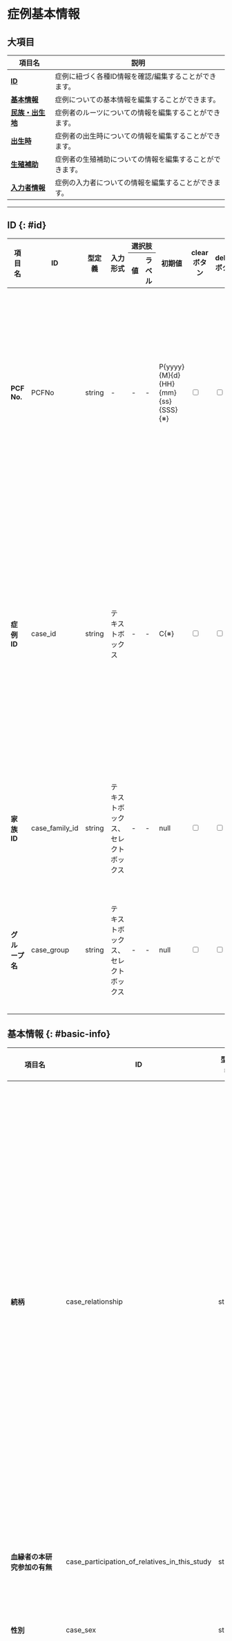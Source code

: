 # 症例基本情報

## 大項目

| 項目名 | 説明 |
| ---- | ---- |
| **[ID](#id)** | 症例に紐づく各種ID情報を確認/編集することができます。|
| **[基本情報](#basic-info)** | 症例についての基本情報を編集することができます。|
| **[民族・出生地](#etnicity)** | 症例者のルーツについての情報を編集することができます。|
| **[出生時](#birth-info)** | 症例者の出生時についての情報を編集することができます。|
| **[生殖補助](#assisted-reproduction)** | 症例者の生殖補助についての情報を編集することができます。|
| **[入力者情報](#inputter-info)** | 症例の入力者についての情報を編集することができます。|

---


## ID {: #id}

<table>
  <thead>
    <tr>
      <th rowspan="2">項目名</th>
      <th rowspan="2">ID</th>
      <th rowspan="2">型定義</th>
      <th rowspan="2">入力形式</th>
      <th colspan="2">選択肢</th>
      <th rowspan="2">初期値</th>
      <th rowspan="2">clearボタン</th>
      <th rowspan="2">deleteボタン</th>
      <th rowspan="2">Phenopackets</th>
      <th rowspan="2">備考</th>
    </tr>
    <tr>
      <th>値</th>
      <th>ラベル</th>
    </tr>
  </thead>
  <tbody>
    <tr>
      <td><strong>PCF No.</strong></td>
      <td>PCFNo</td>
      <td>string</td>
      <td>-</td>
      <td>-</td>
      <td>-</td>
      <td>P{yyyy}{M}{d}{HH}{mm}{ss}{SSS}{※}</td>
      <td><input type="checkbox" class="readonly-input" /></td>
      <td><input type="checkbox" class="readonly-input" /></td>
      <td></td>
      <td>※箇所は、ランダムな数値を36進数の文字列にし、3文字目から7文字目までの5文字</td>
    </tr>
    <tr>
      <td><strong>症例ID</strong></td>
      <td>case_id</td>
      <td>string</td>
      <td>テキストボックス</td>
      <td>-</td>
      <td>-</td>
      <td>C{※}</td>
      <td><input type="checkbox" class="readonly-input" /></td>
      <td><input type="checkbox" class="readonly-input" /></td>
      <td>proband.id. / subject.id / pedigree.persons.individual_id</td>
      <td>※箇所は、「症例が追加される毎にオートインクリメントされるカウント+1」の数値を0埋めした7桁の文字列</td>
    </tr>
    <tr>
      <td><strong>家族ID</strong></td>
      <td>case_family_id</td>
      <td>string</td>
      <td>テキストボックス、セレクトボックス</td>
      <td>-</td>
      <td>-</td>
      <td>null</td>
      <td><input type="checkbox" class="readonly-input" /></td>
      <td><input type="checkbox" class="readonly-input" /></td>
      <td>id  / pedigree.persons.family_id</td>
      <td>一覧に表示中の家族IDをプルダウンから選択可能</td>
    </tr>
    <tr>
      <td><strong>グループ名</strong></td>
      <td>case_group</td>
      <td>string</td>
      <td>テキストボックス、セレクトボックス</td>
      <td>-</td>
      <td>-</td>
      <td>null</td>
      <td><input type="checkbox" class="readonly-input" /></td>
      <td><input type="checkbox" class="readonly-input" /></td>
      <td></td>
      <td>一覧に表示中のグループIDをプルダウンから選択可能</td>
    </tr>
  </tbody>
</table>

## 基本情報 {: #basic-info}

<table>
  <thead>
    <tr>
      <th rowspan="2">項目名</th>
      <th rowspan="2">ID</th>
      <th rowspan="2">型定義</th>
      <th rowspan="2">入力形式</th>
      <th colspan="2">選択肢</th>
      <th rowspan="2">初期値</th>
      <th rowspan="2">clearボタン</th>
      <th rowspan="2">deleteボタン</th>
      <th rowspan="2">Phenopackets</th>
      <th rowspan="2">備考</th>
    </tr>
    <tr>
      <th>値</th>
      <th>ラベル</th>
    </tr>
  </thead>
  <tbody>
    <tr>
      <td><strong>続柄</strong></td>
      <td>case_relationship</td>
      <td>string</td>
      <td>セレクトボックス</td>
      <td>
        <ul>
          <li>proband_individual</li>
          <li>father</li>
          <li>mother</li>
          <li>parent_unknown</li>
          <li>spouse_proband</li>
          <li>spouse_child</li>
          <li>spouse_sibling</li>
          <li>spouse_uncle_aunt</li>
          <li>sibling</li>
          <li>child</li>
          <li>grandparent_paternal</li>
          <li>grandparent_maternal</li>
          <li>grandparent_unknown</li>
          <li>uncle_paternal</li>
          <li>uncle_maternal</li>
          <li>aunt_paternal</li>
          <li>aunt_maternal</li>
          <li>nephew_niece</li>
          <li>grandchild</li>
          <li>cousin</li>
          <li>unknown</li>
          <li>other_paternal</li>
          <li>other_maternal</li>
        </ul>
      </td>
      <td>
        <ul>
          <li>発端者（本人）</li>
          <li>父</li>
          <li>母</li>
          <li>親（詳細不明）</li>
          <li>本人の配偶者</li>
          <li>子どもの配偶者</li>
          <li>兄弟の配偶者</li>
          <li>おじおばの配偶者</li>
          <li>同胞</li>
          <li>子ども</li>
          <li>祖父母（父方）</li>
          <li>祖父母（母方）</li>
          <li>祖父母（詳細不明）</li>
          <li>おじ（父方）</li>
          <li>おじ（母方）</li>
          <li>おば（父方）</li>
          <li>おば（母方）</li>
          <li>甥姪</li>
          <li>孫</li>
          <li>いとこ</li>
          <li>不明</li>
          <li>その他（父方）</li>
          <li>その他（母方）</li>
        </ul>
      </td>
      <td>null</td>
      <td><input type="checkbox" class="readonly-input" /></td>
      <td><input type="checkbox" class="readonly-input" /></td>
      <td></td>
      <td></td>
    </tr>
    <tr>
      <td><strong>血縁者の本研究参加の有無</strong></td>
      <td>case_participation_of_relatives_in_this_study</td>
      <td>string</td>
      <td>ラジオボタン        </td>
      <td>
        <ul>
          <li>"not_applicable"</li>
          <li>not_participated</li>
          <li>already_participated</li>
          <li>plan_to_participate</li>
        </ul>
      </td>
      <td>
        <ul>
          <li>該当なし</li>
          <li>なし</li>
          <li>あり</li>
          <li>参加予定</li>
        </ul>
      </td>
      <td>"not_applicable"</td>
      <td><input type="checkbox" class="readonly-input" checked /></td>
      <td><input type="checkbox" class="readonly-input" /></td>
      <td></td>
      <td></td>
    </tr>
    <tr>
      <td><strong>性別</strong></td>
      <td>case_sex</td>
      <td>string</td>
      <td>ラジオボタン        </td>
      <td>
        <ul>
          <li>unknown</li>
          <li>male</li>
          <li>female</li>
          <li>other</li>
        </ul>
      </td>
      <td>
        <ul>
          <li>不明</li>
          <li>男性</li>
          <li>女性</li>
          <li>その他</li>
        </ul>
      </td>
      <td>null</td>
      <td><input type="checkbox" class="readonly-input" checked /></td>
      <td><input type="checkbox" class="readonly-input" /></td>
      <td>proband.subject.sex</td>
      <td></td>
    </tr>
    <tr>
      <td><strong>性別 その他詳細</strong></td>
      <td>case_sex_details</td>
      <td>string</td>
      <td>テキストボックス</td>
      <td>-</td>
      <td>-</td>
      <td>null</td>
      <td><input type="checkbox" class="readonly-input" /></td>
      <td><input type="checkbox" class="readonly-input" /></td>
      <td></td>
      <td>性別で「その他」を選択している時のみ入力可（それ以外の場合は非活性）</td>
    </tr>
    <tr>
      <td><strong>発症の有無</strong></td>
      <td>case_presence_or_absence_of_onset</td>
      <td>string</td>
      <td>ラジオボタン        </td>
      <td>
        <ul>
          <li>unknown</li>
          <li>onset</li>
          <li>asymptomatic</li>
        </ul>
      </td>
      <td>
        <ul>
          <li>不明</li>
          <li>発症</li>
          <li>未発症</li>
        </ul>
      </td>
      <td>unkown</td>
      <td><input type="checkbox" class="readonly-input" checked /></td>
      <td><input type="checkbox" class="readonly-input" /></td>
      <td>pedigree.persons.affectedStatus</td>
      <td></td>
    </tr>
    <tr>
      <td><strong>状態</strong></td>
      <td>case_life_status</td>
      <td>string</td>
      <td>ラジオボタン        </td>
      <td>
        <ul>
          <li>unknown</li>
          <li>alive</li>
          <li>deceased</li>
        </ul>
      </td>
      <td>
        <ul>
          <li>不明</li>
          <li>生存</li>
          <li>故人</li>
        </ul>
      </td>
      <td>unkown</td>
      <td><input type="checkbox" class="readonly-input" checked /></td>
      <td><input type="checkbox" class="readonly-input" /></td>
      <td>proband.subject.vitalStatus.status</td>
      <td></td>
    </tr>
    <tr>
      <td><strong>生年月 (yyyy/mm)</strong></td>
      <td>case_birth</td>
      <td>string</td>
      <td>セレクトボックス</td>
      <td>
        <ul>
          <li>1800〜現在の年</li>
          <li>1~12</li>
        </ul>
      </td>
      <td>
        <ul>
          <li>1800〜現在の年</li>
          <li>1~12</li>
        </ul>
      </td>
      <td>null</td>
      <td><input type="checkbox" class="readonly-input" /></td>
      <td><input type="checkbox" class="readonly-input" /></td>
      <td></td>
      <td></td>
    </tr>
    <tr>
      <td><strong>登録時年齢 (YMD)</strong></td>
      <td>case_age</td>
      <td>string</td>
      <td>テキストボックス (数字)、セレクトボックス</td>
      <td>-</td>
      <td>-</td>
      <td>null</td>
      <td><input type="checkbox" class="readonly-input" /></td>
      <td><input type="checkbox" class="readonly-input" /></td>
      <td></td>
      <td></td>
    </tr>
    <tr>
      <td><strong>診察時年齢 (YMD)</strong></td>
      <td>case_age_on_examination</td>
      <td>string</td>
      <td>テキストボックス (数字)、セレクトボックス</td>
      <td>-</td>
      <td>-</td>
      <td>null</td>
      <td><input type="checkbox" class="readonly-input" /></td>
      <td><input type="checkbox" class="readonly-input" /></td>
      <td>proband.subject.timeAtLastEncounter.age.iso8601duration</td>
      <td></td>
    </tr>
    <tr>
      <td><strong>没年月 (yyyy/mm)</strong></td>
      <td>case_death</td>
      <td>string</td>
      <td>セレクトボックス</td>
      <td>-</td>
      <td>-</td>
      <td>null</td>
      <td><input type="checkbox" class="readonly-input" /></td>
      <td><input type="checkbox" class="readonly-input" /></td>
      <td></td>
      <td>状態で「故人」を選択している時のみ入力可（それ以外の場合は非活性）</td>
    </tr>
    <tr>
      <td><strong>死因</strong></td>
      <td>case_cause_of_death</td>
      <td>string</td>
      <td>セレクトボックス</td>
      <td>
        <ul>
          <li>concerned_disease</li>
          <li>other_disease</li>
        </ul>
      </td>
      <td>
        <ul>
          <li>当該疾患</li>
          <li>当該疾患以外</li>
        </ul>
      </td>
      <td>null</td>
      <td><input type="checkbox" class="readonly-input" /></td>
      <td><input type="checkbox" class="readonly-input" /></td>
      <td></td>
      <td>状態で「故人」を選択している時のみ入力可（それ以外の場合は非活性）</td>
    </tr>
    <tr>
      <td><strong>当該疾患以外のときの死因詳細</strong></td>
      <td>case_cause_of_death_details</td>
      <td>string</td>
      <td>テキストボックス</td>
      <td>-</td>
      <td>-</td>
      <td>null</td>
      <td><input type="checkbox" class="readonly-input" /></td>
      <td><input type="checkbox" class="readonly-input" /></td>
      <td></td>
      <td>状態で「故人」を選択している時のみ入力可（それ以外の場合は非活性）</td>
    </tr>
    <tr>
      <td><strong>死因ICD-11コード</strong></td>
      <td>case_icd_11_code_of_cause_of_death</td>
      <td>string</td>
      <td>テキストボックス</td>
      <td>-</td>
      <td>-</td>
      <td>null</td>
      <td><input type="checkbox" class="readonly-input" /></td>
      <td><input type="checkbox" class="readonly-input" /></td>
      <td></td>
      <td>状態で「故人」を選択している時のみ入力可（それ以外の場合は非活性）</td>
    </tr>
    <tr>
      <td><strong>最終生存確認日 (yyyy/mm/dd)</strong></td>
      <td>case_last_date_of_confirmation_of_survival</td>
      <td>string</td>
      <td>カレンダー選択</td>
      <td>-</td>
      <td>-</td>
      <td>null</td>
      <td><input type="checkbox" class="readonly-input" /></td>
      <td><input type="checkbox" class="readonly-input" /></td>
      <td></td>
      <td></td>
    </tr>
  </tbody>
</table>

## 民族・出生地 {: #etnicity}

<table>
  <thead>
    <tr>
      <th rowspan="2">項目名</th>
      <th rowspan="2">ID</th>
      <th rowspan="2">型定義</th>
      <th rowspan="2">入力形式</th>
      <th colspan="2">選択肢</th>
      <th rowspan="2">初期値</th>
      <th rowspan="2">clearボタン</th>
      <th rowspan="2">deleteボタン</th>
      <th rowspan="2">Phenopackets</th>
      <th rowspan="2">備考</th>
    </tr>
    <tr>
      <th>値</th>
      <th>ラベル</th>
    </tr>
  </thead>
  <tbody>
    <tr>
      <td><strong>民族 / 集団</strong></td>
      <td>case_ethnicity_group</td>
      <td>string</td>
      <td>セレクトボックス</td>
      <td>
        <a href="#country-master">国マスタ</a>
      </td>
      <td>
        <a href="#country-master">国マスタ</a>
      </td>
      <td>null</td>
      <td><input type="checkbox" class="readonly-input" /></td>
      <td><input type="checkbox" class="readonly-input" /></td>
      <td></td>
      <td></td>
    </tr>
    <tr>
      <td><strong>自由記載</strong></td>
      <td>case_free_comment_about_ethnicity_group</td>
      <td>string</td>
      <td>テキストボックス</td>
      <td>-</td>
      <td>-</td>
      <td>null</td>
      <td><input type="checkbox" class="readonly-input" /></td>
      <td><input type="checkbox" class="readonly-input" /></td>
      <td></td>
      <td></td>
    </tr>
    <tr>
      <td><strong>出生地 国</strong></td>
      <td>case_country_of_birth</td>
      <td>string</td>
      <td>セレクトボックス</td>
      <td>
        <a href="#country-master">国マスタ</a>
      </td>
      <td>
        <a href="#country-master">国マスタ</a>
      </td>
      <td>null</td>
      <td><input type="checkbox" class="readonly-input" /></td>
      <td><input type="checkbox" class="readonly-input" /></td>
      <td></td>
      <td></td>
    </tr>
    <tr>
      <td><strong>都道府県</strong></td>
      <td>case_state_of_birth</td>
      <td>string</td>
      <td>テキストボックス</td>
      <td>-</td>
      <td>-</td>
      <td>null</td>
      <td><input type="checkbox" class="readonly-input" /></td>
      <td><input type="checkbox" class="readonly-input" /></td>
      <td></td>
      <td></td>
    </tr>
    <tr>
      <td><strong>市区町村</strong></td>
      <td>case_city_of_birth</td>
      <td>string</td>
      <td>テキストボックス</td>
      <td>-</td>
      <td>-</td>
      <td>null</td>
      <td><input type="checkbox" class="readonly-input" /></td>
      <td><input type="checkbox" class="readonly-input" /></td>
      <td></td>
      <td></td>
    </tr>
    <tr>
      <td><strong>自由記載</strong></td>
      <td>case_free_comment_about_birth</td>
      <td>string</td>
      <td>テキストボックス</td>
      <td>-</td>
      <td>-</td>
      <td>null</td>
      <td><input type="checkbox" class="readonly-input" /></td>
      <td><input type="checkbox" class="readonly-input" /></td>
      <td></td>
      <td></td>
    </tr>
  </tbody>
</table>

## 出生時 {: #birth-info}

<table>
  <thead>
    <tr>
      <th rowspan="2">項目名</th>
      <th rowspan="2">ID</th>
      <th rowspan="2">型定義</th>
      <th rowspan="2">入力形式</th>
      <th colspan="2">選択肢</th>
      <th rowspan="2">初期値</th>
      <th rowspan="2">clearボタン</th>
      <th rowspan="2">deleteボタン</th>
      <th rowspan="2">Phenopackets</th>
      <th rowspan="2">備考</th>
    </tr>
    <tr>
      <th>値</th>
      <th>ラベル</th>
    </tr>
  </thead>
  <tbody>
    <tr>
      <td><strong>出生前（胎児）の異常の有無</strong></td>
      <td>case_presence_of_prenatal_abnormalities</td>
      <td>string</td>
      <td>ラジオボタン</td>
      <td>
        <ul>
          <li>unknown</li>
          <li>absent</li>
          <li>present</li>
        </ul>
      </td>
      <td>
        <ul>
          <li>不明</li>
          <li>なし</li>
          <li>あり</li>
        </ul>
      </td>
      <td>"不明"</td>
      <td><input type="checkbox" class="readonly-input" checked /></td>
      <td><input type="checkbox" class="readonly-input" /></td>
      <td></td>
      <td></td>
    </tr>
    <tr>
      <td><strong>異常（黄疸等）の有無</strong></td>
      <td>case_presence_of_abnormalities_at_birth</td>
      <td>string</td>
      <td>ラジオボタン</td>
      <td>
        <ul>
          <li>unknown</li>
          <li>absent</li>
          <li>present</li>
        </ul>
      </td>
      <td>
        <ul>
          <li>不明</li>
          <li>なし</li>
          <li>あり</li>
        </ul>
      </td>
      <td>"不明"</td>
      <td><input type="checkbox" class="readonly-input" checked /></td>
      <td><input type="checkbox" class="readonly-input" /></td>
      <td></td>
      <td></td>
    </tr>
    <tr>
      <td><strong>医療介助の有無（出産時）</strong></td>
      <td>case_presence_of_medical_assistance_at_birth</td>
      <td>string</td>
      <td>ラジオボタン</td>
      <td>
        <ul>
          <li>unknown</li>
          <li>absent</li>
          <li>present</li>
        </ul>
      </td>
      <td>
        <ul>
          <li>不明</li>
          <li>なし</li>
          <li>あり</li>
        </ul>
      </td>
      <td>"不明"</td>
      <td><input type="checkbox" class="readonly-input" checked /></td>
      <td><input type="checkbox" class="readonly-input" /></td>
      <td></td>
      <td></td>
    </tr>
    <tr>
      <td><strong>在胎週数 (週)</strong></td>
      <td>case_gestational_age_at_birth</td>
      <td>string</td>
      <td>テキストボックス (数字)</td>
      <td>-</td>
      <td>-</td>
      <td>null</td>
      <td><input type="checkbox" class="readonly-input" /></td>
      <td><input type="checkbox" class="readonly-input" /></td>
      <td></td>
      <td></td>
    </tr>
    <tr>
      <td rowspan="3"><strong>母親の年齢 (YMD)</strong></td>
      <td rowspan="3">case_age_of_mother_at_birth</td>
      <td rowspan="3">string</td>
      <td>テキストボックス (数字)</td>
      <td>-</td>
      <td>-</td>
      <td>null</td>
      <td><input type="checkbox" class="readonly-input" /></td>
      <td><input type="checkbox" class="readonly-input" /></td>
      <td></td>
      <td rowspan="3">
        「{{yyyy}} + Y + {{mm}} + M + {{dd}} + D」の形式でjsonに保存される
      </td>
    </tr>
    <tr>
      <td>セレクトボックス</td>
      <td>-</td>
      <td>-</td>
      <td>- ヶ月を選択 -</td>
      <td><input type="checkbox" class="readonly-input" /></td>
      <td><input type="checkbox" class="readonly-input" /></td>
      <td></td>
    </tr>
    <tr>
      <td>セレクトボックス</td>
      <td>-</td>
      <td>-</td>
      <td>- 日を選択 -</td>
      <td><input type="checkbox" class="readonly-input" /></td>
      <td><input type="checkbox" class="readonly-input" /></td>
      <td></td>
    </tr>
    <tr>
      <td rowspan="3"><strong>父親の年齢 (YMD)</strong></td>
      <td rowspan="3">case_age_of_father_at_birth</td>
      <td rowspan="3">string</td>
      <td>テキストボックス (数字)</td>
      <td>-</td>
      <td>-</td>
      <td>null</td>
      <td><input type="checkbox" class="readonly-input" /></td>
      <td><input type="checkbox" class="readonly-input" /></td>
      <td></td>
      <td rowspan="3">
        「{{yyyy}} + Y + {{mm}} + M + {{dd}} + D」の形式でjsonに保存される
      </td>
    </tr>
    <tr>
      <td>セレクトボックス</td>
      <td>-</td>
      <td>-</td>
      <td>- ヶ月を選択 -</td>
      <td><input type="checkbox" class="readonly-input" /></td>
      <td><input type="checkbox" class="readonly-input" /></td>
      <td></td>
    </tr>
    <tr>
      <td>セレクトボックス</td>
      <td>-</td>
      <td>-</td>
      <td>- 日を選択 -</td>
      <td><input type="checkbox" class="readonly-input" /></td>
      <td><input type="checkbox" class="readonly-input" /></td>
      <td></td>
    </tr>
  </tbody>
</table>

## 生殖補助 {: #assisted-reproduction}

<table>
  <thead>
    <tr>
      <th rowspan="2">項目名</th>
      <th rowspan="2">ID</th>
      <th rowspan="2">型定義</th>
      <th rowspan="2">入力形式</th>
      <th colspan="2">選択肢</th>
      <th rowspan="2">初期値</th>
      <th rowspan="2">clearボタン</th>
      <th rowspan="2">deleteボタン</th>
      <th rowspan="2">Phenopackets</th>
      <th rowspan="2">備考</th>
    </tr>
    <tr>
      <th>値</th>
      <th>ラベル</th>
    </tr>
  </thead>
  <tbody>
    <tr>
      <td><strong>生殖補助医療の有無</strong></td>
      <td>case_presence_of_assisted_reproductive_technology</td>
      <td>string</td>
      <td>ラジオボタン</td>
      <td>
        <ul>
          <li>unknown</li>
          <li>absent</li>
          <li>present</li>
        </ul>
      </td>
      <td>
        <ul>
          <li>不明</li>
          <li>なし</li>
          <li>あり</li>
        </ul>
      </td>
      <td>"不明"</td>
      <td><input type="checkbox" class="readonly-input" checked /></td>
      <td><input type="checkbox" class="readonly-input" /></td>
      <td></td>
      <td></td>
    </tr>
    <tr>
      <td><strong>生殖補助医療の種類</strong></td>
      <td>case_type_of_assisted_reproductive_technology</td>
      <td>Array&lt;string|null&gt;</td>
      <td>チェックボックス</td>
      <td>
        <ul>
          <li>ivf_et</li>
          <li>icsi</li>
          <li>frozen_embryo</li>
          <li>other</li>
          <li>unknown</li>
        </ul>
      </td>
      <td>
        <ul>
          <li>体外受精・胚移植（IVF-ET）</li>
          <li>顕微授精（卵細胞質内精子注入法、ICSI）</li>
          <li>凍結胚・融解移植</li>
          <li>その他</li>
          <li>不明</li>
        </ul>
      </td>
      <td>null</td>
      <td><input type="checkbox" class="readonly-input" /></td>
      <td><input type="checkbox" class="readonly-input" /></td>
      <td></td>
      <td></td>
    </tr>
  </tbody>
</table>

## 入力者情報 {: #inputter-info}

<table>
  <thead>
    <tr>
      <th rowspan="2">項目名</th>
      <th rowspan="2">ID</th>
      <th rowspan="2">型定義</th>
      <th rowspan="2">入力形式</th>
      <th colspan="2">選択肢</th>
      <th rowspan="2">初期値</th>
      <th rowspan="2">clearボタン</th>
      <th rowspan="2">deleteボタン</th>
      <th rowspan="2">Phenopackets</th>
      <th rowspan="2">備考</th>
    </tr>
    <tr>
      <th>値</th>
      <th>ラベル</th>
    </tr>
  </thead>
  <tbody>
    <tr>
      <td><strong>調査実施日 (yyyy/mm/dd)</strong></td>
      <td>case_date_of_survey</td>
      <td>string</td>
      <td>カレンダー選択</td>
      <td>-</td>
      <td>-</td>
      <td>null</td>
      <td><input type="checkbox" class="readonly-input" /></td>
      <td><input type="checkbox" class="readonly-input" /></td>
      <td></td>
      <td></td>
    </tr>
    <tr>
      <td><strong>診察日 (yyyy/mm/dd)</strong></td>
      <td>case_examination_day</td>
      <td>string</td>
      <td>カレンダー選択</td>
      <td>-</td>
      <td>-</td>
      <td>null</td>
      <td><input type="checkbox" class="readonly-input" /></td>
      <td><input type="checkbox" class="readonly-input" /></td>
      <td></td>
      <td></td>
    </tr>
    <tr>
      <td><strong>施設名</strong></td>
      <td>case_name_of_facility</td>
      <td>string</td>
      <td>テキストボックス</td>
      <td>-</td>
      <td>-</td>
      <td>null</td>
      <td><input type="checkbox" class="readonly-input" /></td>
      <td><input type="checkbox" class="readonly-input" /></td>
      <td></td>
      <td></td>
    </tr>
    <tr>
      <td><strong>施設コード</strong></td>
      <td>case_code_of_facility</td>
      <td>string</td>
      <td>テキストボックス</td>
      <td>-</td>
      <td>-</td>
      <td>null</td>
      <td><input type="checkbox" class="readonly-input" /></td>
      <td><input type="checkbox" class="readonly-input" /></td>
      <td></td>
      <td></td>
    </tr>
    <tr>
      <td><strong>担当医師名（姓）</strong></td>
      <td>case_family_name_of_doctor_in_charge</td>
      <td>string</td>
      <td>テキストボックス</td>
      <td>-</td>
      <td>-</td>
      <td>null</td>
      <td><input type="checkbox" class="readonly-input" /></td>
      <td><input type="checkbox" class="readonly-input" /></td>
      <td></td>
      <td></td>
    </tr>
    <tr>
      <td><strong>担当医師名（名）</strong></td>
      <td>case_first_name_of_doctor_in_charge</td>
      <td>string</td>
      <td>テキストボックス</td>
      <td>-</td>
      <td>-</td>
      <td>null</td>
      <td><input type="checkbox" class="readonly-input" /></td>
      <td><input type="checkbox" class="readonly-input" /></td>
      <td></td>
      <td></td>
    </tr>
    <tr>
      <td><strong>入力者名（姓）</strong></td>
      <td>case_family_name_of_inputter</td>
      <td>string</td>
      <td>テキストボックス</td>
      <td>-</td>
      <td>-</td>
      <td>null</td>
      <td><input type="checkbox" class="readonly-input" /></td>
      <td><input type="checkbox" class="readonly-input" /></td>
      <td>proband.metadata.createdBy</td>
      <td></td>
    </tr>
    <tr>
      <td><strong>入力者名（名）</strong></td>
      <td>case_first_name_of_inputter</td>
      <td>string</td>
      <td>テキストボックス</td>
      <td>-</td>
      <td>-</td>
      <td>null</td>
      <td><input type="checkbox" class="readonly-input" /></td>
      <td><input type="checkbox" class="readonly-input" /></td>
      <td>proband.metadata.createdBy</td>
      <td></td>
    </tr>
    <tr>
      <td><strong>備考</strong></td>
      <td>case_note</td>
      <td>string</td>
      <td>テキストボックス</td>
      <td>-</td>
      <td>-</td>
      <td>null</td>
      <td><input type="checkbox" class="readonly-input" /></td>
      <td><input type="checkbox" class="readonly-input" /></td>
      <td></td>
      <td></td>
    </tr>
    <tr>
      <td><strong>作成日時</strong></td>
      <td>case_created_at</td>
      <td>string</td>
      <td>-</td>
      <td>-</td>
      <td>-</td>
      <td>{yyyy}/{M}/{d} {HH}:{mm}:{ss}</td>
      <td><input type="checkbox" class="readonly-input" /></td>
      <td><input type="checkbox" class="readonly-input" /></td>
      <td>proband.metadata.created / metadata.created</td>
      <td></td>
    </tr>
    <tr>
      <td><strong>更新日時</strong></td>
      <td>case_updated_at</td>
      <td>string</td>
      <td>-</td>
      <td>-</td>
      <td>-</td>
      <td>{yyyy}/{M}/{d} {HH}:{mm}:{ss}</td>
      <td><input type="checkbox" class="readonly-input" /></td>
      <td><input type="checkbox" class="readonly-input" /></td>
      <td></td>
      <td></td>
    </tr>
  </tbody>
</table>


## 国マスタ {: #country-master}
<table>
  <thead>
    <tr>
      <th>コード</th>
      <th>国名</th>
      <th>国名（英）</th>
    </tr>
  </thead>
  <tbody>
    <tr>
      <td>AFG</td>
      <td>アフガニスタン</td>
      <td>Afghanistan</td>
    </tr>
    <tr>
      <td>ALB</td>
      <td>アルバニア</td>
      <td>Albania</td>
    </tr>
    <tr>
      <td>DZA</td>
      <td>アルジェリア</td>
      <td>Algeria</td>
    </tr>
    <tr>
      <td>ASM</td>
      <td>アメリカ領サモア</td>
      <td>American territory Samoa</td>
    </tr>
    <tr>
      <td>AND</td>
      <td>アンドラ</td>
      <td>Andra</td>
    </tr>
    <tr>
      <td>AGO</td>
      <td>アンゴラ</td>
      <td>Angola</td>
    </tr>
    <tr>
      <td>AIA</td>
      <td>アンギラ</td>
      <td>Angilla</td>
    </tr>
    <tr>
      <td>ATA</td>
      <td>南極</td>
      <td>Antarctic</td>
    </tr>
    <tr>
      <td>ATG</td>
      <td>アンティグア・バーブーダ</td>
      <td>Antigua Berbuda</td>
    </tr>
    <tr>
      <td>ARG</td>
      <td>アルゼンチン</td>
      <td>Argentina</td>
    </tr>
    <tr>
      <td>ARM</td>
      <td>アルメニア</td>
      <td>Armenia</td>
    </tr>
    <tr>
      <td>ABW</td>
      <td>アルバ</td>
      <td>Alba</td>
    </tr>
    <tr>
      <td>AUS</td>
      <td>オーストラリア</td>
      <td>Australia</td>
    </tr>
    <tr>
      <td>AUT</td>
      <td>オーストリア</td>
      <td>Austria</td>
    </tr>
    <tr>
      <td>AZE</td>
      <td>アゼルバイジャン</td>
      <td>Azerbaijan</td>
    </tr>
    <tr>
      <td>BHS</td>
      <td>バハマ</td>
      <td>Bahamas</td>
    </tr>
    <tr>
      <td>BHR</td>
      <td>バーレーン</td>
      <td>Barrane</td>
    </tr>
    <tr>
      <td>BGD</td>
      <td>バングラデシュ</td>
      <td>Bangladesh</td>
    </tr>
    <tr>
      <td>BRB</td>
      <td>バルバドス</td>
      <td>Barbados</td>
    </tr>
    <tr>
      <td>BLR</td>
      <td>ベラルーシ</td>
      <td>Belarus</td>
    </tr>
    <tr>
      <td>BEL</td>
      <td>ベルギー</td>
      <td>Belgium</td>
    </tr>
    <tr>
      <td>BLZ</td>
      <td>ベリーズ</td>
      <td>Belize</td>
    </tr>
    <tr>
      <td>BEN</td>
      <td>ベナン</td>
      <td>Benan</td>
    </tr>
    <tr>
      <td>BMU</td>
      <td>バミューダ</td>
      <td>Bermuda</td>
    </tr>
    <tr>
      <td>BTN</td>
      <td>ブータン</td>
      <td>Bhutan</td>
    </tr>
    <tr>
      <td>BOL</td>
      <td>ボリビア多民族国</td>
      <td>Bolivia multi -ethnic country</td>
    </tr>
    <tr>
      <td>BES</td>
      <td>ボネール、シント・ユースタティウスおよびサバ</td>
      <td>Bonnaire, Sint Estatius and Saba"</td>
    </tr>
    <tr>
      <td>BIH</td>
      <td>ボスニア・ヘルツェゴビナ</td>
      <td>Bosnia-Herzegovina</td>
    </tr>
    <tr>
      <td>BWA</td>
      <td>ボツワナ</td>
      <td>Botwana</td>
    </tr>
    <tr>
      <td>BVT</td>
      <td>ブーベ島</td>
      <td>Bouve Island</td>
    </tr>
    <tr>
      <td>BRA</td>
      <td>ブラジル</td>
      <td>Brazil</td>
    </tr>
    <tr>
      <td>IOT</td>
      <td>イギリス領インド洋地域</td>
      <td>British Indian Ocean region</td>
    </tr>
    <tr>
      <td>BRN</td>
      <td>ブルネイ・ダルサラーム</td>
      <td>Brunei Dal Salam</td>
    </tr>
    <tr>
      <td>BGR</td>
      <td>ブルガリア</td>
      <td>Bulgaria</td>
    </tr>
    <tr>
      <td>BFA</td>
      <td>ブルキナファソ</td>
      <td>Burkina Faso</td>
    </tr>
    <tr>
      <td>BDI</td>
      <td>ブルンジ</td>
      <td>Brush</td>
    </tr>
    <tr>
      <td>KHM</td>
      <td>カンボジア</td>
      <td>Cambodia</td>
    </tr>
    <tr>
      <td>CMR</td>
      <td>カメルーン</td>
      <td>Cameroon</td>
    </tr>
    <tr>
      <td>CAN</td>
      <td>カナダ</td>
      <td>Canada</td>
    </tr>
    <tr>
      <td>CPV</td>
      <td>カーボベルデ</td>
      <td>Carbo Verde</td>
    </tr>
    <tr>
      <td>CYM</td>
      <td>ケイマン諸島</td>
      <td>Cayman Islands</td>
    </tr>
    <tr>
      <td>CAF</td>
      <td>中央アフリカ共和国</td>
      <td>Central Africa</td>
    </tr>
    <tr>
      <td>TCD</td>
      <td>チャド</td>
      <td>Chad</td>
    </tr>
    <tr>
      <td>CHL</td>
      <td>チリ</td>
      <td>Chile</td>
    </tr>
    <tr>
      <td>CHN</td>
      <td>中華人民共和国</td>
      <td>People's Republic of China</td>
    </tr>
    <tr>
      <td>CXR</td>
      <td>クリスマス島</td>
      <td>Christmas Island</td>
    </tr>
    <tr>
      <td>CCK</td>
      <td>ココス(キーリング)諸島</td>
      <td>Cocos (keyling) Islands</td>
    </tr>
    <tr>
      <td>COL</td>
      <td>コロンビア</td>
      <td>Columbia</td>
    </tr>
    <tr>
      <td>COM</td>
      <td>コモロ</td>
      <td>Komoro</td>
    </tr>
    <tr>
      <td>COG</td>
      <td>コンゴ共和国</td>
      <td>Congo Republic</td>
    </tr>
    <tr>
      <td>COD</td>
      <td>コンゴ民主共和国</td>
      <td>Congo Democratic Republic</td>
    </tr>
    <tr>
      <td>COK</td>
      <td>クック諸島</td>
      <td>Cook Islands</td>
    </tr>
    <tr>
      <td>CRI</td>
      <td>コスタリカ</td>
      <td>Costa Rica</td>
    </tr>
    <tr>
      <td>HRV</td>
      <td>クロアチア</td>
      <td>Croatia</td>
    </tr>
    <tr>
      <td>CUB</td>
      <td>キューバ</td>
      <td>Cuba</td>
    </tr>
    <tr>
      <td>CUW</td>
      <td>キュラソー</td>
      <td>Curaseau</td>
    </tr>
    <tr>
      <td>CYP</td>
      <td>キプロス</td>
      <td>Cyprus</td>
    </tr>
    <tr>
      <td>CZE</td>
      <td>チェコ</td>
      <td>Czech Republic</td>
    </tr>
    <tr>
      <td>CIV</td>
      <td>コートジボワール</td>
      <td>Court Jiboire</td>
    </tr>
    <tr>
      <td>DNK</td>
      <td>デンマーク</td>
      <td>Denmark</td>
    </tr>
    <tr>
      <td>DJI</td>
      <td>ジブチ</td>
      <td>Jibuchi</td>
    </tr>
    <tr>
      <td>DMA</td>
      <td>ドミニカ国</td>
      <td>Dominica country</td>
    </tr>
    <tr>
      <td>DOM</td>
      <td>ドミニカ共和国</td>
      <td>dominican republic</td>
    </tr>
    <tr>
      <td>ECU</td>
      <td>エクアドル</td>
      <td>Ecuador</td>
    </tr>
    <tr>
      <td>EGY</td>
      <td>エジプト</td>
      <td>Egypt</td>
    </tr>
    <tr>
      <td>SLV</td>
      <td>エルサルバドル</td>
      <td>El Salvador</td>
    </tr>
    <tr>
      <td>GNQ</td>
      <td>赤道ギニア</td>
      <td>Equatorial guinea</td>
    </tr>
    <tr>
      <td>ERI</td>
      <td>エリトリア</td>
      <td>Eritria</td>
    </tr>
    <tr>
      <td>EST</td>
      <td>エストニア</td>
      <td>Estonia</td>
    </tr>
    <tr>
      <td>ETH</td>
      <td>エチオピア</td>
      <td>Ethiopia</td>
    </tr>
    <tr>
      <td>FLK</td>
      <td>フォークランド(マルビナス)諸島</td>
      <td>Folkland (Marbinas) Islands"</td>
    </tr>
    <tr>
      <td>FRO</td>
      <td>フェロー諸島</td>
      <td>Fellow Islands</td>
    </tr>
    <tr>
      <td>FJI</td>
      <td>フィジー</td>
      <td>Fiji</td>
    </tr>
    <tr>
      <td>FIN</td>
      <td>フィンランド</td>
      <td>Finland</td>
    </tr>
    <tr>
      <td>FRA</td>
      <td>フランス</td>
      <td>France</td>
    </tr>
    <tr>
      <td>GUF</td>
      <td>フランス領ギアナ</td>
      <td>French territory</td>
    </tr>
    <tr>
      <td>PYF</td>
      <td>フランス領ポリネシア</td>
      <td>French Polynesia</td>
    </tr>
    <tr>
      <td>ATF</td>
      <td>フランス領南方・南極地域</td>
      <td>Southern France and Antarctica</td>
    </tr>
    <tr>
      <td>GAB</td>
      <td>ガボン</td>
      <td>Gabon</td>
    </tr>
    <tr>
      <td>GMB</td>
      <td>ガンビア</td>
      <td>Gambia</td>
    </tr>
    <tr>
      <td>GEO</td>
      <td>ジョージア</td>
      <td>Georgia</td>
    </tr>
    <tr>
      <td>DEU</td>
      <td>ドイツ</td>
      <td>Germany</td>
    </tr>
    <tr>
      <td>GHA</td>
      <td>ガーナ</td>
      <td>Ghana</td>
    </tr>
    <tr>
      <td>GIB</td>
      <td>ジブラルタル</td>
      <td>Gibraltar</td>
    </tr>
    <tr>
      <td>GRC</td>
      <td>ギリシャ</td>
      <td>Greece</td>
    </tr>
    <tr>
      <td>GRL</td>
      <td>グリーンランド</td>
      <td>Greenland</td>
    </tr>
    <tr>
      <td>GRD</td>
      <td>グレナダ</td>
      <td>Grenada</td>
    </tr>
    <tr>
      <td>GLP</td>
      <td>グアドループ</td>
      <td>Guadroop</td>
    </tr>
    <tr>
      <td>GUM</td>
      <td>グアム</td>
      <td>Guam</td>
    </tr>
    <tr>
      <td>GTM</td>
      <td>グアテマラ</td>
      <td>Guatemala</td>
    </tr>
    <tr>
      <td>GGY</td>
      <td>ガーンジー</td>
      <td>Gangnzie</td>
    </tr>
    <tr>
      <td>GIN</td>
      <td>ギニア</td>
      <td>Guinea</td>
    </tr>
    <tr>
      <td>GNB</td>
      <td>ギニアビサウ</td>
      <td>Guinea Visau</td>
    </tr>
    <tr>
      <td>GUY</td>
      <td>ガイアナ</td>
      <td>Gaiana</td>
    </tr>
    <tr>
      <td>HTI</td>
      <td>ハイチ</td>
      <td>Haiti</td>
    </tr>
    <tr>
      <td>HMD</td>
      <td>ハード島とマクドナルド諸島</td>
      <td>Hard Island and McDonald's Islands"</td>
    </tr>
    <tr>
      <td>VAT</td>
      <td>バチカン市国</td>
      <td>Vatican City</td>
    </tr>
    <tr>
      <td>HND</td>
      <td>ホンジュラス</td>
      <td>Honduras</td>
    </tr>
    <tr>
      <td>HKG</td>
      <td>香港</td>
      <td>Hong Kong</td>
    </tr>
    <tr>
      <td>HUN</td>
      <td>ハンガリー</td>
      <td>Hungary</td>
    </tr>
    <tr>
      <td>ISL</td>
      <td>アイスランド</td>
      <td>Iceland</td>
    </tr>
    <tr>
      <td>IND</td>
      <td>インド</td>
      <td>India</td>
    </tr>
    <tr>
      <td>IDN</td>
      <td>インドネシア</td>
      <td>Indonesia</td>
    </tr>
    <tr>
      <td>IRN</td>
      <td>イラン・イスラム共和国</td>
      <td>Iran Islamic Republic</td>
    </tr>
    <tr>
      <td>IRQ</td>
      <td>イラク</td>
      <td>Iraq</td>
    </tr>
    <tr>
      <td>IRL</td>
      <td>アイルランド</td>
      <td>Ireland</td>
    </tr>
    <tr>
      <td>IMN</td>
      <td>マン島</td>
      <td>Island</td>
    </tr>
    <tr>
      <td>ISR</td>
      <td>イスラエル</td>
      <td>Israel</td>
    </tr>
    <tr>
      <td>ITA</td>
      <td>イタリア</td>
      <td>Italy</td>
    </tr>
    <tr>
      <td>JAM</td>
      <td>ジャマイカ</td>
      <td>Jamaica</td>
    </tr>
    <tr>
      <td>JPN</td>
      <td>日本</td>
      <td>Japan</td>
    </tr>
    <tr>
      <td>JEY</td>
      <td>ジャージー</td>
      <td>Jersey</td>
    </tr>
    <tr>
      <td>JOR</td>
      <td>ヨルダン</td>
      <td>Jordan</td>
    </tr>
    <tr>
      <td>KAZ</td>
      <td>カザフスタン</td>
      <td>Kazakhstan</td>
    </tr>
    <tr>
      <td>KEN</td>
      <td>ケニア</td>
      <td>Kenya</td>
    </tr>
    <tr>
      <td>KIR</td>
      <td>キリバス</td>
      <td>Kiribass</td>
    </tr>
    <tr>
      <td>PRK</td>
      <td>朝鮮民主主義人民共和国</td>
      <td>Korean Democracy People's Republic"</td>
    </tr>
    <tr>
      <td>KOR</td>
      <td>大韓民国</td>
      <td>South Korea</td>
    </tr>
    <tr>
      <td>KWT</td>
      <td>クウェート</td>
      <td>Kuwait</td>
    </tr>
    <tr>
      <td>KGZ</td>
      <td>キルギス</td>
      <td>Kyrgyzstan</td>
    </tr>
    <tr>
      <td>LAO</td>
      <td>ラオス人民民主共和国</td>
      <td>Laos People's Democratic Republic</td>
    </tr>
    <tr>
      <td>LVA</td>
      <td>ラトビア</td>
      <td>Latvia</td>
    </tr>
    <tr>
      <td>LBN</td>
      <td>レバノン</td>
      <td>Lebanon</td>
    </tr>
    <tr>
      <td>LSO</td>
      <td>レソト</td>
      <td>Lesot</td>
    </tr>
    <tr>
      <td>LBR</td>
      <td>リベリア</td>
      <td>Liberia</td>
    </tr>
    <tr>
      <td>LBY</td>
      <td>リビア</td>
      <td>Libya</td>
    </tr>
    <tr>
      <td>LIE</td>
      <td>リヒテンシュタイン</td>
      <td>Liechtenstein</td>
    </tr>
    <tr>
      <td>LTU</td>
      <td>リトアニア</td>
      <td>Lithuania</td>
    </tr>
    <tr>
      <td>LUX</td>
      <td>ルクセンブルク</td>
      <td>Luxembourg</td>
    </tr>
    <tr>
      <td>MAC</td>
      <td>マカオ</td>
      <td>Macau</td>
    </tr>
    <tr>
      <td>MKD</td>
      <td>マケドニア旧ユーゴスラビア共和国</td>
      <td>Former Macedonia Yugoslavia Republic"</td>
    </tr>
    <tr>
      <td>MDG</td>
      <td>マダガスカル</td>
      <td>Madagascar</td>
    </tr>
    <tr>
      <td>MWI</td>
      <td>マラウイ</td>
      <td>Malawi</td>
    </tr>
    <tr>
      <td>MYS</td>
      <td>マレーシア</td>
      <td>Malaysia</td>
    </tr>
    <tr>
      <td>MDV</td>
      <td>モルディブ</td>
      <td>Maldives</td>
    </tr>
    <tr>
      <td>MLI</td>
      <td>マリ</td>
      <td>Mari</td>
    </tr>
    <tr>
      <td>MLT</td>
      <td>マルタ</td>
      <td>Malta</td>
    </tr>
    <tr>
      <td>MHL</td>
      <td>マーシャル諸島</td>
      <td>Marshall Islands</td>
    </tr>
    <tr>
      <td>MTQ</td>
      <td>マルティニーク</td>
      <td>Maltinique</td>
    </tr>
    <tr>
      <td>MRT</td>
      <td>モーリタニア</td>
      <td>Mauritania</td>
    </tr>
    <tr>
      <td>MUS</td>
      <td>モーリシャス</td>
      <td>Mauritius</td>
    </tr>
    <tr>
      <td>MYT</td>
      <td>マヨット</td>
      <td>Mayte</td>
    </tr>
    <tr>
      <td>MEX</td>
      <td>メキシコ</td>
      <td>Mexico</td>
    </tr>
    <tr>
      <td>FSM</td>
      <td>ミクロネシア連邦</td>
      <td>Micronesia Federation</td>
    </tr>
    <tr>
      <td>MDA</td>
      <td>モルドバ共和国</td>
      <td>Moldova Republic</td>
    </tr>
    <tr>
      <td>MCO</td>
      <td>モナコ</td>
      <td>Monaco</td>
    </tr>
    <tr>
      <td>MNG</td>
      <td>モンゴル</td>
      <td>Mongolia</td>
    </tr>
    <tr>
      <td>MNE</td>
      <td>モンテネグロ</td>
      <td>Montenegro</td>
    </tr>
    <tr>
      <td>MSR</td>
      <td>モントセラト</td>
      <td>Montrat</td>
    </tr>
    <tr>
      <td>MAR</td>
      <td>モロッコ</td>
      <td>Morocco</td>
    </tr>
    <tr>
      <td>MOZ</td>
      <td>モザンビーク</td>
      <td>Mozambique</td>
    </tr>
    <tr>
      <td>MMR</td>
      <td>ミャンマー</td>
      <td>Myanmar</td>
    </tr>
    <tr>
      <td>NAM</td>
      <td>ナミビア</td>
      <td>Namibia</td>
    </tr>
    <tr>
      <td>NRU</td>
      <td>ナウル</td>
      <td>Naure</td>
    </tr>
    <tr>
      <td>NPL</td>
      <td>ネパール</td>
      <td>Nepal</td>
    </tr>
    <tr>
      <td>NLD</td>
      <td>オランダ</td>
      <td>Netherlands</td>
    </tr>
    <tr>
      <td>NCL</td>
      <td>ニューカレドニア</td>
      <td>New Caledonia</td>
    </tr>
    <tr>
      <td>NZL</td>
      <td>ニュージーランド</td>
      <td>new zealand</td>
    </tr>
    <tr>
      <td>NIC</td>
      <td>ニカラグア</td>
      <td>Nicaragua</td>
    </tr>
    <tr>
      <td>NER</td>
      <td>ニジェール</td>
      <td>Nigail</td>
    </tr>
    <tr>
      <td>NGA</td>
      <td>ナイジェリア</td>
      <td>Nigeria</td>
    </tr>
    <tr>
      <td>NIU</td>
      <td>ニウエ</td>
      <td>Niiee</td>
    </tr>
    <tr>
      <td>NFK</td>
      <td>ノーフォーク島</td>
      <td>Norfolk Island</td>
    </tr>
    <tr>
      <td>MNP</td>
      <td>北マリアナ諸島</td>
      <td>North Mariana Islands</td>
    </tr>
    <tr>
      <td>NOR</td>
      <td>ノルウェー</td>
      <td>Norway</td>
    </tr>
    <tr>
      <td>OMN</td>
      <td>オマーン</td>
      <td>Oman</td>
    </tr>
    <tr>
      <td>PAK</td>
      <td>パキスタン</td>
      <td>Pakistan</td>
    </tr>
    <tr>
      <td>PLW</td>
      <td>パラオ</td>
      <td>Palao</td>
    </tr>
    <tr>
      <td>PSE</td>
      <td>パレスチナ</td>
      <td>Palestine</td>
    </tr>
    <tr>
      <td>PAN</td>
      <td>パナマ</td>
      <td>Panama</td>
    </tr>
    <tr>
      <td>PNG</td>
      <td>パプアニューギニア</td>
      <td>Papua New Guinea</td>
    </tr>
    <tr>
      <td>PRY</td>
      <td>パラグアイ</td>
      <td>Paraguay</td>
    </tr>
    <tr>
      <td>PER</td>
      <td>ペルー</td>
      <td>Peru</td>
    </tr>
    <tr>
      <td>PHL</td>
      <td>フィリピン</td>
      <td>Philippines</td>
    </tr>
    <tr>
      <td>PCN</td>
      <td>ピトケアン</td>
      <td>Pitcean</td>
    </tr>
    <tr>
      <td>POL</td>
      <td>ポーランド</td>
      <td>Poland</td>
    </tr>
    <tr>
      <td>PRT</td>
      <td>ポルトガル</td>
      <td>Portugal</td>
    </tr>
    <tr>
      <td>PRI</td>
      <td>プエルトリコ</td>
      <td>Puerto Rico</td>
    </tr>
    <tr>
      <td>QAT</td>
      <td>カタール</td>
      <td>Qatar</td>
    </tr>
    <tr>
      <td>ROU</td>
      <td>ルーマニア</td>
      <td>Romania</td>
    </tr>
    <tr>
      <td>RUS</td>
      <td>ロシア連邦</td>
      <td>Russian Federation</td>
    </tr>
    <tr>
      <td>RWA</td>
      <td>ルワンダ</td>
      <td>Rwanda</td>
    </tr>
    <tr>
      <td>REU</td>
      <td>レユニオン</td>
      <td>Reunion</td>
    </tr>
    <tr>
      <td>BLM</td>
      <td>サン・バルテルミー</td>
      <td>Saint Baltermy</td>
    </tr>
    <tr>
      <td>SHN</td>
      <td>セントヘレナ・アセンションおよびトリスタンダクーニャ</td>
      <td>St. Helena Ascension and Tristanda Cuna"</td>
    </tr>
    <tr>
      <td>KNA</td>
      <td>セントクリストファー・ネイビス</td>
      <td>St. Christopher Navis</td>
    </tr>
    <tr>
      <td>LCA</td>
      <td>セントルシア</td>
      <td>St. Lucia</td>
    </tr>
    <tr>
      <td>MAF</td>
      <td>サン・マルタン(フランス領)</td>
      <td>Saint Martin (French territory)"</td>
    </tr>
    <tr>
      <td>SPM</td>
      <td>サンピエール島・ミクロン島</td>
      <td>Sanpierre Island Micron Island"</td>
    </tr>
    <tr>
      <td>VCT</td>
      <td>セントビンセントおよびグレナディーン諸島</td>
      <td>St. Vincent and the Grenadine Islands"</td>
    </tr>
    <tr>
      <td>WSM</td>
      <td>サモア</td>
      <td>Samoa</td>
    </tr>
    <tr>
      <td>SMR</td>
      <td>サンマリノ</td>
      <td>Sun Marino</td>
    </tr>
    <tr>
      <td>STP</td>
      <td>サントメ・プリンシペ</td>
      <td>Santa Principa</td>
    </tr>
    <tr>
      <td>SAU</td>
      <td>サウジアラビア</td>
      <td>Saudi Arabia</td>
    </tr>
    <tr>
      <td>SEN</td>
      <td>セネガル</td>
      <td>Senegal</td>
    </tr>
    <tr>
      <td>SRB</td>
      <td>セルビア</td>
      <td>Serbia</td>
    </tr>
    <tr>
      <td>SYC</td>
      <td>セーシェル</td>
      <td>Saechel</td>
    </tr>
    <tr>
      <td>SLE</td>
      <td>シエラレオネ</td>
      <td>Sierra Leone</td>
    </tr>
    <tr>
      <td>SGP</td>
      <td>シンガポール</td>
      <td>Singapore</td>
    </tr>
    <tr>
      <td>SXM</td>
      <td>シント・マールテン(オランダ領)</td>
      <td>Sint Maruten (Dutch territory)"</td>
    </tr>
    <tr>
      <td>SVK</td>
      <td>スロバキア</td>
      <td>Slovakia</td>
    </tr>
    <tr>
      <td>SVN</td>
      <td>スロベニア</td>
      <td>Slovenia</td>
    </tr>
    <tr>
      <td>SLB</td>
      <td>ソロモン諸島</td>
      <td>Solomon Islands</td>
    </tr>
    <tr>
      <td>SOM</td>
      <td>ソマリア</td>
      <td>Somalia</td>
    </tr>
    <tr>
      <td>ZAF</td>
      <td>南アフリカ</td>
      <td>South Africa</td>
    </tr>
    <tr>
      <td>SGS</td>
      <td>サウスジョージア・サウスサンドウィッチ諸島</td>
      <td>South Georgia South Sandwich Islands"</td>
    </tr>
    <tr>
      <td>SSD</td>
      <td>南スーダン</td>
      <td>South Sudan</td>
    </tr>
    <tr>
      <td>ESP</td>
      <td>スペイン</td>
      <td>Spain</td>
    </tr>
    <tr>
      <td>LKA</td>
      <td>スリランカ</td>
      <td>Sri Lanka</td>
    </tr>
    <tr>
      <td>SDN</td>
      <td>スーダン</td>
      <td>Sudan</td>
    </tr>
    <tr>
      <td>SUR</td>
      <td>スリナム</td>
      <td>Slinum</td>
    </tr>
    <tr>
      <td>SJM</td>
      <td>スヴァールバル諸島およびヤンマイエン島</td>
      <td>Subarbar Islands and Yang Maien Island"</td>
    </tr>
    <tr>
      <td>SWZ</td>
      <td>スワジランド</td>
      <td>Swaji Land</td>
    </tr>
    <tr>
      <td>SWE</td>
      <td>スウェーデン</td>
      <td>Sweden</td>
    </tr>
    <tr>
      <td>CHE</td>
      <td>スイス</td>
      <td>Switzerland</td>
    </tr>
    <tr>
      <td>SYR</td>
      <td>シリア・アラブ共和国</td>
      <td>Syria Arab Republic</td>
    </tr>
    <tr>
      <td>TWN</td>
      <td>台湾</td>
      <td>Taiwan</td>
    </tr>
    <tr>
      <td>TJK</td>
      <td>タジキスタン</td>
      <td>Tajikistan</td>
    </tr>
    <tr>
      <td>TZA</td>
      <td>タンザニア</td>
      <td>Tanzania</td>
    </tr>
    <tr>
      <td>THA</td>
      <td>タイ</td>
      <td>Thailand</td>
    </tr>
    <tr>
      <td>TLS</td>
      <td>東ティモール</td>
      <td>East Timor</td>
    </tr>
    <tr>
      <td>TGO</td>
      <td>トーゴ</td>
      <td>Togo</td>
    </tr>
    <tr>
      <td>TKL</td>
      <td>トケラウ</td>
      <td>Tokerau</td>
    </tr>
    <tr>
      <td>TON</td>
      <td>トンガ</td>
      <td>Tonga</td>
    </tr>
    <tr>
      <td>TTO</td>
      <td>トリニダード・トバゴ</td>
      <td>Republic of Trinidad and Tobago</td>
    </tr>
    <tr>
      <td>TUN</td>
      <td>チュニジア</td>
      <td>Tunisia</td>
    </tr>
    <tr>
      <td>TUR</td>
      <td>トルコ</td>
      <td>Türkiye</td>
    </tr>
    <tr>
      <td>TKM</td>
      <td>トルクメニスタン</td>
      <td>Torque menistan</td>
    </tr>
    <tr>
      <td>TCA</td>
      <td>タークス・カイコス諸島</td>
      <td>Thakus Kaikos Islands</td>
    </tr>
    <tr>
      <td>TUV</td>
      <td>ツバル</td>
      <td>Tsubaru</td>
    </tr>
    <tr>
      <td>UGA</td>
      <td>ウガンダ</td>
      <td>Uganda</td>
    </tr>
    <tr>
      <td>UKR</td>
      <td>ウクライナ</td>
      <td>Ukraine</td>
    </tr>
    <tr>
      <td>ARE</td>
      <td>アラブ首長国連邦</td>
      <td>United Arab Emirates</td>
    </tr>
    <tr>
      <td>GBR</td>
      <td>イギリス</td>
      <td>England</td>
    </tr>
    <tr>
      <td>USA</td>
      <td>アメリカ合衆国</td>
      <td>united states of america</td>
    </tr>
    <tr>
      <td>UMI</td>
      <td>合衆国領有小離島</td>
      <td>US territory small island</td>
    </tr>
    <tr>
      <td>URY</td>
      <td>ウルグアイ</td>
      <td>Uruguay</td>
    </tr>
    <tr>
      <td>UZB</td>
      <td>ウズベキスタン</td>
      <td>Uzbekistan</td>
    </tr>
    <tr>
      <td>VUT</td>
      <td>バヌアツ</td>
      <td>Vanuatsu</td>
    </tr>
    <tr>
      <td>VEN</td>
      <td>ベネズエラ・ボリバル共和国</td>
      <td>Venezuela Bolivar Republic</td>
    </tr>
    <tr>
      <td>VNM</td>
      <td>ベトナム</td>
      <td>Vietnam</td>
    </tr>
    <tr>
      <td>VGB</td>
      <td>イギリス領ヴァージン諸島</td>
      <td>British Virgin Islands</td>
    </tr>
    <tr>
      <td>VIR</td>
      <td>アメリカ領ヴァージン諸島</td>
      <td>American territory Virgin Islands"</td>
    </tr>
    <tr>
      <td>WLF</td>
      <td>ウォリス・フツナ</td>
      <td>Waris Futna</td>
    </tr>
    <tr>
      <td>ESH</td>
      <td>西サハラ</td>
      <td>West Sahara</td>
    </tr>
    <tr>
      <td>YEM</td>
      <td>イエメン</td>
      <td>Yemen</td>
    </tr>
    <tr>
      <td>ZMB</td>
      <td>ザンビア</td>
      <td>Zambia</td>
    </tr>
    <tr>
      <td>ZWE</td>
      <td>ジンバブエ</td>
      <td>Zimbabwe</td>
    </tr>
    <tr>
      <td>ALA</td>
      <td>オーランド諸島</td>
      <td>Orlando Islands</td>
    </tr>
    <tr>
      <td>ZZZ</td>
      <td>不明</td>
      <td>not clear</td>
    </tr>
  </tbody>
</table>